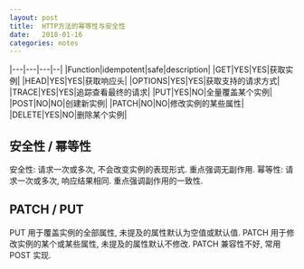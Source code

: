 ```yaml
---
layout: post
title:  HTTP方法的幂等性与安全性
date:   2018-01-16
categories: notes
---
```


|---|---|---|--|
|Function|idempotent|safe|description|
|GET|YES|YES|获取实例|
|HEAD|YES|YES|获取响应头|
|OPTIONS|YES|YES|获取支持的请求方式|
|TRACE|YES|YES|追踪查看最终的请求|
|PUT|YES|NO|全量覆盖某个实例|
|POST|NO|NO|创建新实例|
|PATCH|NO|NO|修改实例的某些属性|
|DELETE|YES|NO|删除某个实例|

## 安全性 / 幂等性

安全性: 请求一次或多次, 不会改变实例的表现形式. 重点强调无副作用.
幂等性: 请求一次或多次, 响应结果相同. 重点强调副作用的一致性.


## PATCH / PUT

PUT 用于覆盖实例的全部属性, 未提及的属性默认为空值或默认值.
PATCH 用于修改实例的某个或某些属性, 未提及的属性默认不修改. PATCH 兼容性不好, 常用 POST 实现.



